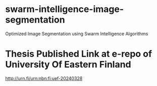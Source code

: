 # swarm-intelligence-image-segmentation
Optimized Image Segmentation using Swarm Intelligence Algorithms

# Thesis Published Link at e-repo of University Of Eastern Finland
http://urn.fi/urn:nbn:fi:uef-20240328
